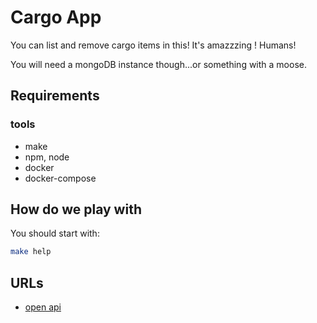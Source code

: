 # Cargo App

You can list and remove cargo items in this!
It's amazzzing ! Humans!

You will need a mongoDB instance though...or something with a moose.

## Requirements

### tools

- make
- npm, node
- docker
- docker-compose

## How do we play with

You should start with:

```bash
make help
```

## URLs

* [open api](http://localhost:8080/api-doc)